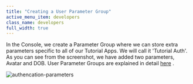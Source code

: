 ```yaml
---
title: "Creating a User Parameter Group"
active_menu_item: developers
class_name: developers
full_width: true
---
```



In the Console, we create a Parameter Group where we can store extra parameters specific to all of our Tutorial Apps. We will call it 'Tutorial Auth'. As you can see from the screenshot, we have added two parameters, Avatar and DOB. User Parameter Groups are explained in detail [here](../../../the-console/console-tabs/more/account-variables/user-parameters/index.htm) .

![authencation-parameters](/img/docs/authencation-parameters.zoom57.png)

